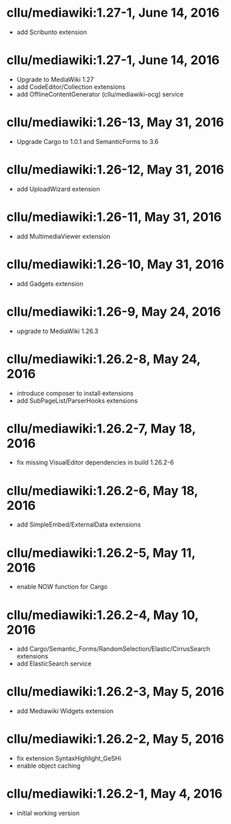 # cllu/mediawiki:1.27-1, June 14, 2016

- add Scribunto extension

# cllu/mediawiki:1.27-1, June 14, 2016

- Upgrade to MediaWiki 1.27
- add CodeEditor/Collection extensions
- add OfflineContentGenerator (cllu/mediawiki-ocg) service

# cllu/mediawiki:1.26-13, May 31, 2016

- Upgrade Cargo to 1.0.1 and SemanticForms to 3.6

# cllu/mediawiki:1.26-12, May 31, 2016

- add UploadWizard extension

# cllu/mediawiki:1.26-11, May 31, 2016

- add MultimediaViewer extension

# cllu/mediawiki:1.26-10, May 31, 2016

- add Gadgets extension

# cllu/mediawiki:1.26-9, May 24, 2016

- upgrade to MediaWiki 1.26.3

# cllu/mediawiki:1.26.2-8, May 24, 2016

- introduce composer to install extensions
- add SubPageList/ParserHooks extensions

# cllu/mediawiki:1.26.2-7, May 18, 2016

- fix missing VisualEditor dependencies in build 1.26.2-6

# cllu/mediawiki:1.26.2-6, May 18, 2016

- add SimpleEmbed/ExternalData extensions

# cllu/mediawiki:1.26.2-5, May 11, 2016

- enable NOW function for Cargo

# cllu/mediawiki:1.26.2-4, May 10, 2016

- add Cargo/Semantic_Forms/RandomSelection/Elastic/CirrusSearch extensions
- add ElasticSearch service

# cllu/mediawiki:1.26.2-3, May 5, 2016

- add Mediawiki Widgets extension

# cllu/mediawiki:1.26.2-2, May 5, 2016

- fix extension SyntaxHighlight_GeSHi
- enable object caching

# cllu/mediawiki:1.26.2-1, May 4, 2016

- initial working version
